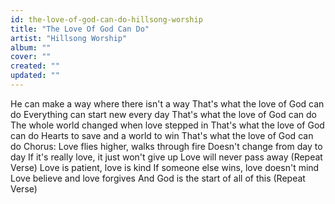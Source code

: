 ```yaml
---
id: the-love-of-god-can-do-hillsong-worship
title: "The Love Of God Can Do"
artist: "Hillsong Worship"
album: ""
cover: ""
created: ""
updated: ""
---
```


He can make a way where there isn't a way
That's what the love of God can do
Everything can start new every day
That's what the love of God can do
The whole world changed when love stepped in
That's what the love of God can do
Hearts to save and a world to win
That's what the love of God can do
Chorus:
Love flies higher, walks through fire
Doesn't change from day to day
If it's really love, it just won't give up
Love will never pass away
(Repeat Verse)
Love is patient, love is kind
If someone else wins, love doesn't mind
Love believe and love forgives
And God is the start of all of this
(Repeat Verse)